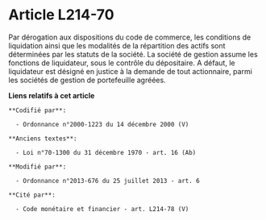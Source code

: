 # Article L214-70

Par dérogation aux dispositions du code de commerce, les conditions de liquidation ainsi que les modalités de la répartition
des actifs sont déterminées par les statuts de la société. La société de gestion assume les fonctions de liquidateur, sous le
contrôle du dépositaire. A défaut, le liquidateur est désigné en justice à la demande de tout actionnaire, parmi les sociétés
de gestion de portefeuille agréées.

**Liens relatifs à cet article**

	**Codifié par**:

	  - Ordonnance n°2000-1223 du 14 décembre 2000 (V)

	**Anciens textes**:

	  - Loi n°70-1300 du 31 décembre 1970 - art. 16 (Ab)

	**Modifié par**:

	  - Ordonnance n°2013-676 du 25 juillet 2013 - art. 6

	**Cité par**:

	  - Code monétaire et financier - art. L214-78 (V)
